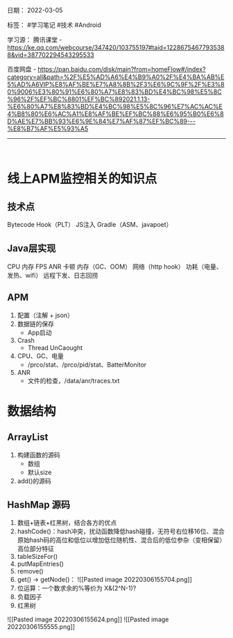 日期： 2022-03-05

标签： #学习笔记 #技术  #Android 

学习源： 
腾讯课堂 - https://ke.qq.com/webcourse/347420/103755197#taid=12286754677935388&vid=387702294543295533

百度网盘 - https://pan.baidu.com/disk/main?from=homeFlow#/index?category=all&path=%2F%E5%AD%A6%E4%B9%A0%2F%E4%BA%AB%E5%AD%A6VIP%E8%AF%BE%E7%A8%8B%2F3%E6%9C%9F%2F%E3%80%9006%E3%80%91%E6%80%A7%E8%83%BD%E4%BC%98%E5%8C%96%2F%EF%BC%8801%EF%BC%892021.1.13-%E6%80%A7%E8%83%BD%E4%BC%98%E5%8C%96%E7%AC%AC%E4%B8%80%E6%AC%A1%E8%AF%BE%EF%BC%88%E6%95%B0%E6%8D%AE%E7%BB%93%E6%9E%84%E7%AF%87%EF%BC%89---%E8%B7%AF%E5%93%A5

---
<br>

# 线上APM监控相关的知识点

## 技术点
Bytecode
Hook（PLT）
JS注入
Gradle（ASM、javapoet）

## Java层实现
CPU
内存
FPS
ANR
卡顿
内存（GC、OOM）
网络（http hook）
功耗（电量、发热、wifi）
远程下发、日志回捞

## APM
1. 配置（注解 + json）
2. 数据链的保存
	- App启动
3. Crash
	- Thread UnCaought
4. CPU、GC、电量
	- /prco/stat、/prco/pid/stat、BatterMonitor
5. ANR
	- 文件的检查，/data/anr/traces.txt

# 数据结构
## ArrayList
1. 构建函数的源码
	- 数组
	- 默认size
2. add()的源码

## HashMap 源码
1. 数组+链表+红黑树，结合各方的优点
2. hashCode()：hash冲突，扰动函数降低hash碰撞，无符号右位移16位、混合原始hash码的高位和低位以增加低位随机性、混合后的低位参杂（变相保留）高位部分特征
3. tableSizeFor()
4. putMapEntries()
5. remove()
6. get() -> getNode()：
	![[Pasted image 20220306155704.png]]
6. 位运算：一个数求余的%等价为 X&(2^N-1)?
7. 负载因子
8. 红黑树

![[Pasted image 20220306155624.png]]
![[Pasted image 20220306155555.png]]